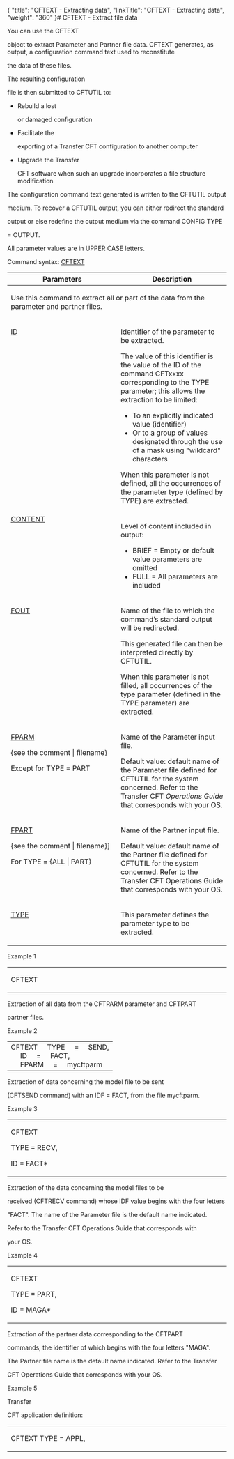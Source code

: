 {
    "title": "CFTEXT - Extracting data",
    "linkTitle": "CFTEXT - Extracting data",
    "weight": "360"
}# <span id="kanchor82"></span><span id="CFTEXT___Extracting_data"></span> CFTEXT - Extract file data

You can use the <span id="About_the_CFTEXT_Command"></span>CFTEXT
object to extract Parameter and Partner file data. CFTEXT generates, as output, a configuration command text used to reconstitute
the data of these files.

The resulting configuration
file is then submitted to CFTUTIL to:

-   Rebuild a lost
    or damaged configuration
-   Facilitate the
    exporting of a Transfer CFT configuration to another computer
-   Upgrade the Transfer
    CFT software when such an upgrade incorporates a file structure modification

The configuration command text generated is written to the CFTUTIL output
medium. To recover a CFTUTIL output, you can either redirect the standard
output or else redefine the output medium via the command CONFIG TYPE
= OUTPUT.

All parameter values are in UPPER CASE letters.

Command syntax: [CFTEXT](../../../command_summary)

<table cellspacing="0">
   <col/>
   <col/>
   <thead>
      <tr>
         <th>Parameters</th>
         <th>Description</th>
      </tr>
   </thead>
   <tbody>
      <tr valign="top">
         <td colspan="2" rowspan="1">
            <p>Use this command to extract all or part of the data from 
 the parameter and partner files.</p>
         </td>
      </tr>
      <tr valign="top">
         <td>
<p data-mc-conditions="axway_conditions.ScreenOnly"><a href="../../../command_summary/parameter_intro/id">ID</a> </p>
         </td>
         <td width="49.916%">
            <p>Identifier of the parameter to be extracted.</p>
            <p>The value of this identifier is the value of the ID of 
 the command CFTxxxx corresponding to the TYPE parameter; this allows the 
 extraction to be limited:</p>
            <ul>
               <li>To an 
 explicitly indicated value (identifier)               </li>
               <li>Or to 
 a group of values designated through the use of a mask using "wildcard" 
 characters               </li>
            </ul>
            <p>When this parameter is not defined, all the occurrences 
 of the parameter type (defined by TYPE) are extracted.</p>
         </td>
      </tr>
      <tr valign="top">
         <td><a href="../../../command_summary/parameter_intro/content">CONTENT</a>
         </td>
         <td width="49.916%">
<p width="49.916%">Level of content included in output:</p>
            <ul>
               <li width="49.916%">BRIEF = Empty or default value parameters are omitted                </li>
               <li width="49.916%">FULL = All parameters are included               </li>
            </ul>
         </td>
      </tr>
      <tr valign="top">
         <td colspan="1" rowspan="1">
<p data-mc-conditions="axway_conditions.ScreenOnly"><a href="../../../command_summary/parameter_intro/fout">FOUT</a> </p>
         </td>
         <td colspan="1" rowspan="1" width="49.916%">
            <p>Name of the file to which the command’s standard output 
 will be redirected.</p>
            <p>This generated file can then be interpreted directly by 
 CFTUTIL.</p>
            <p>When this parameter is not filled, all occurrences of the 
 type parameter (defined in the TYPE parameter) are extracted.</p>
         </td>
      </tr>
      <tr valign="top">
         <td colspan="1" rowspan="1">
<p data-mc-conditions="axway_conditions.ScreenOnly"><a href="../../../command_summary/parameter_intro/fparm">FPARM</a>
</p>
            <p>{see the comment | 
 filename} </p>
            <p>Except for TYPE = PART</p>
         </td>
         <td colspan="1" rowspan="1" width="49.916%">
            <p>Name of the Parameter input file.</p>
            <p>Default value: default name of the Parameter file defined 
 for CFTUTIL for the system concerned. Refer to the Transfer CFT <i>Operations 
 Guide</i> that corresponds with your OS.</p>
         </td>
      </tr>
      <tr valign="top">
         <td colspan="1" rowspan="1">
<p data-mc-conditions="axway_conditions.ScreenOnly"><a href="../../../command_summary/parameter_intro/fpart">FPART</a> </p>
            <p>{see the 
 comment | filename}]</p>
            <p>For TYPE = {ALL | PART}</p>
         </td>
         <td colspan="1" rowspan="1" width="49.916%">
            <p>Name of the Partner input file.</p>
            <p>Default value: default 
 name of the Partner file defined for CFTUTIL for the system concerned. 
 Refer to the Transfer CFT <span>Operations Guide</span> that corresponds with 
 your OS.</p>
         </td>
      </tr>
      <tr valign="top">
         <td colspan="1" rowspan="1">
<p data-mc-conditions="axway_conditions.ScreenOnly"><a href="../../../command_summary/parameter_intro/type">TYPE</a> </p>
         </td>
         <td colspan="1" rowspan="1" width="49.916%">
            <p>This parameter defines the parameter type to be extracted.</p>
         </td>
      </tr>
   </tbody>
</table>

Example 1

<table cellspacing="0" width="90%">
   <col/>
      <tr>
         <td width="12%">
            <p>CFTEXT</p>
         </td>
      </tr>
</table>

Extraction of all data from the CFTPARM parameter and CFTPART
partner files.

Example 2

<table cellspacing="0">
   <col/>
   <tbody>
      <tr>
         <td>CFTEXT     TYPE     
 =     SEND,<br/>     ID     =     
 FACT,<br/>     FPARM     =     
 mycftparm         </td>
      </tr>
   </tbody>
</table>

Extraction of data concerning the model file to be sent
(CFTSEND command) with an IDF = FACT, from the file mycftparm.

Example 3

<table cellspacing="0" width="90%">
   <col/>
   <col/>
   <col/>
      <tr>
         <td colspan="3" width="12%">
            <p>CFTEXT</p>
            <p> TYPE = RECV,</p>
            <p> ID = FACT*</p>
         </td>
      </tr>
</table>

Extraction of the data concerning the model files to be
received (CFTRECV command) whose IDF value begins with the four letters
"FACT". The name of the Parameter file is the default name indicated.
Refer to the Transfer CFT Operations Guide that corresponds with
your OS.

Example 4

<table cellspacing="0">
   <col/>
   <col/>
      <tr>
         <td colspan="2" width="12%">
            <p>CFTEXT</p>
            <p> TYPE = PART,</p>
            <p> ID = MAGA*</p>
         </td>
      </tr>
</table>

Extraction of the partner data corresponding to the CFTPART
commands, the identifier of which begins with the four letters "MAGA".
The Partner file name is the default name indicated. Refer to the Transfer
CFT Operations Guide that corresponds with your OS.

Example 5

Transfer
CFT application definition:

<table cellspacing="0" width="90%">
   <col/>
      <tr>
         <td width="12%">
            <p>CFTEXT TYPE = APPL,</p>
         </td>
      </tr>
</table>
